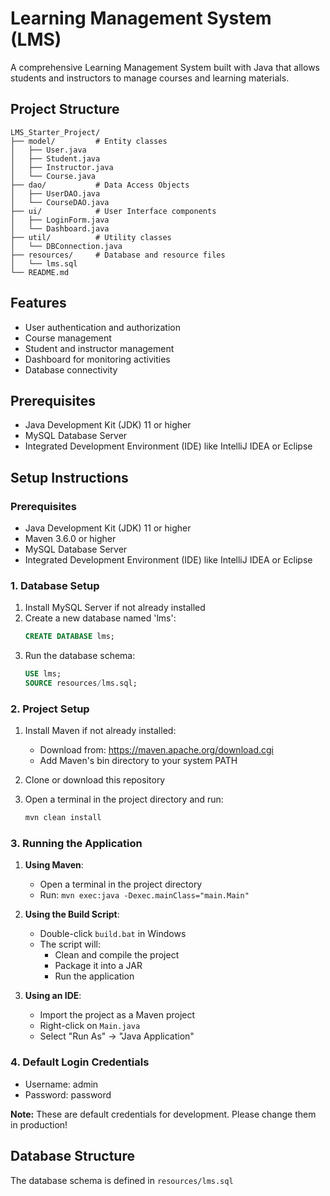 # Learning Management System (LMS)

A comprehensive Learning Management System built with Java that allows students and instructors to manage courses and learning materials.

## Project Structure

```
LMS_Starter_Project/
├── model/         # Entity classes
│   ├── User.java
│   ├── Student.java
│   ├── Instructor.java
│   └── Course.java
├── dao/           # Data Access Objects
│   ├── UserDAO.java
│   └── CourseDAO.java
├── ui/            # User Interface components
│   ├── LoginForm.java
│   └── Dashboard.java
├── util/          # Utility classes
│   └── DBConnection.java
├── resources/     # Database and resource files
│   └── lms.sql
└── README.md
```

## Features
- User authentication and authorization
- Course management
- Student and instructor management
- Dashboard for monitoring activities
- Database connectivity

## Prerequisites
- Java Development Kit (JDK) 11 or higher
- MySQL Database Server
- Integrated Development Environment (IDE) like IntelliJ IDEA or Eclipse

## Setup Instructions

### Prerequisites
- Java Development Kit (JDK) 11 or higher
- Maven 3.6.0 or higher
- MySQL Database Server
- Integrated Development Environment (IDE) like IntelliJ IDEA or Eclipse

### 1. Database Setup
1. Install MySQL Server if not already installed
2. Create a new database named 'lms':
   ```sql
   CREATE DATABASE lms;
   ```
3. Run the database schema:
   ```sql
   USE lms;
   SOURCE resources/lms.sql;
   ```

### 2. Project Setup
1. Install Maven if not already installed:
   - Download from: https://maven.apache.org/download.cgi
   - Add Maven's bin directory to your system PATH

2. Clone or download this repository

3. Open a terminal in the project directory and run:
   ```bash
   mvn clean install
   ```

### 3. Running the Application
1. **Using Maven**:
   - Open a terminal in the project directory
   - Run: `mvn exec:java -Dexec.mainClass="main.Main"`

2. **Using the Build Script**:
   - Double-click `build.bat` in Windows
   - The script will:
     - Clean and compile the project
     - Package it into a JAR
     - Run the application

3. **Using an IDE**:
   - Import the project as a Maven project
   - Right-click on `Main.java`
   - Select "Run As" -> "Java Application"

### 4. Default Login Credentials
- Username: admin
- Password: password

**Note:** These are default credentials for development. Please change them in production!

## Database Structure
The database schema is defined in `resources/lms.sql`
